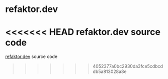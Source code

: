 # refaktor.dev

<<<<<<< HEAD
refaktor.dev source code
=======
[refaktor.dev](https://refaktor.dev/) source code
>>>>>>> 4052377a0bc2930da3fce5cdbcddb5a813028a8e
